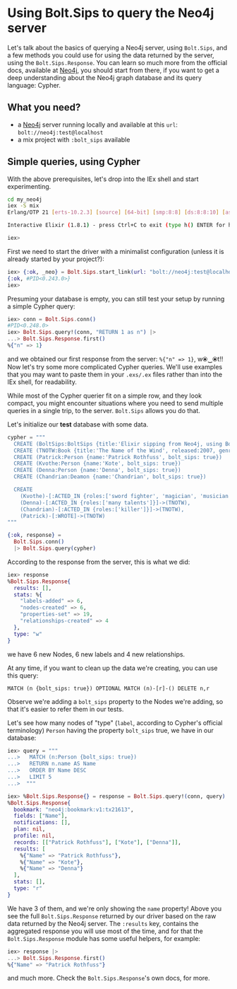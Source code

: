 # Using Bolt.Sips to query the Neo4j server

Let's talk about the basics of querying a Neo4j server, using `Bolt.Sips`, and a few methods you could use for using the data returned by the server, using the `Bolt.Sips.Response`. You can learn so much more from the official docs, available at [Neo4j](https://neo4j.com/developer/graph-database/), you should start from there, if you want to get a deep understanding about the Neo4j graph database and its query language: Cypher.

## What you need?

- a [Neo4j](https://neo4j.com/download/) server running locally and available at this `url`: `bolt://neo4j:test@localhost`
- a mix project with `:bolt_sips` available


## Simple queries, using Cypher

With the above prerequisites, let's drop into the IEx shell and start experimenting.

```sh
cd my_neo4j
iex -S mix
Erlang/OTP 21 [erts-10.2.3] [source] [64-bit] [smp:8:8] [ds:8:8:10] [async-threads:1] [hipe]

Interactive Elixir (1.8.1) - press Ctrl+C to exit (type h() ENTER for help)

iex>
```

First we need to start the driver with a minimalist configuration (unless it is already started by your project?):

```elixir
iex> {:ok, _neo} = Bolt.Sips.start_link(url: "bolt://neo4j:test@localhost")
{:ok, #PID<0.243.0>}
iex>

```

Presuming your database is empty, you can still test your setup by running a simple Cypher query:

```elixir
iex> conn = Bolt.Sips.conn()
#PID<0.248.0>
iex> Bolt.Sips.query!(conn, "RETURN 1 as n") |>
...> Bolt.Sips.Response.first()
%{"n" => 1}
```

and we obtained our first response from the server: `%{"n" => 1}`, w⦿‿⦿t!! Now let's try some more complicated Cypher queries. We'll use examples that you may want to paste them in your `.exs/.ex` files rather than into the IEx shell, for readability.

While most of the Cypher querier fit on a simple row, and they look compact, you might encounter situations where you need to send multiple queries in a single trip, to the server. `Bolt.Sips` allows you do that.

Let's initialize our **test** database with some data.

```elixir
cypher = """
  CREATE (BoltSips:BoltSips {title:'Elixir sipping from Neo4j, using Bolt', released:2016, license:'MIT', bolt_sips: true})
  CREATE (TNOTW:Book {title:'The Name of the Wind', released:2007, genre:'fantasy', bolt_sips: true})
  CREATE (Patrick:Person {name:'Patrick Rothfuss', bolt_sips: true})
  CREATE (Kvothe:Person {name:'Kote', bolt_sips: true})
  CREATE (Denna:Person {name:'Denna', bolt_sips: true})
  CREATE (Chandrian:Deamon {name:'Chandrian', bolt_sips: true})

  CREATE
    (Kvothe)-[:ACTED_IN {roles:['sword fighter', 'magician', 'musician']}]->(TNOTW),
    (Denna)-[:ACTED_IN {roles:['many talents']}]->(TNOTW),
    (Chandrian)-[:ACTED_IN {roles:['killer']}]->(TNOTW),
    (Patrick)-[:WROTE]->(TNOTW)
"""

{:ok, response} =
  Bolt.Sips.conn()
  |> Bolt.Sips.query(cypher)
```

According to the response from the server, this is what we did:

```elixir
iex> response
%Bolt.Sips.Response{
  results: [],
  stats: %{
    "labels-added" => 6,
    "nodes-created" => 6,
    "properties-set" => 19,
    "relationships-created" => 4
  },
  type: "w"
}
```

we have 6 new Nodes, 6 new labels and 4 new relationships.

At any time, if you want to clean up the data we're creating, you can use this query:

`MATCH (n {bolt_sips: true}) OPTIONAL MATCH (n)-[r]-() DELETE n,r`

Observe we're adding a `bolt_sips` property to the Nodes we're adding, so that it's easier to refer them in our tests.

Let's see how many nodes of "type" (`label`, according to Cypher's official terminology) `Person` having the property `bolt_sips` true, we have in our database:

```elixir
iex> query = """
...>   MATCH (n:Person {bolt_sips: true})
...>   RETURN n.name AS Name
...>   ORDER BY Name DESC
...>   LIMIT 5
...>  """

iex> %Bolt.Sips.Response{} = response = Bolt.Sips.query!(conn, query)
%Bolt.Sips.Response{
  bookmark: "neo4j:bookmark:v1:tx21613",
  fields: ["Name"],
  notifications: [],
  plan: nil,
  profile: nil,
  records: [["Patrick Rothfuss"], ["Kote"], ["Denna"]],
  results: [
    %{"Name" => "Patrick Rothfuss"},
    %{"Name" => "Kote"},
    %{"Name" => "Denna"}
  ],
  stats: [],
  type: "r"
}
```

We have 3 of them, and we're only showing the `name` property! Above you see the full `Bolt.Sips.Response` returned by our driver based on the raw data returned by the Neo4j server. The `:results` key, contains the aggregated response you will use most of the time, and for that the `Bolt.Sips.Response` module has some useful helpers, for example:

```elixir
iex> response |>
...> Bolt.Sips.Response.first()
%{"Name" => "Patrick Rothfuss"}
```

and much more. Check the `Bolt.Sips.Response`'s own docs, for more.
